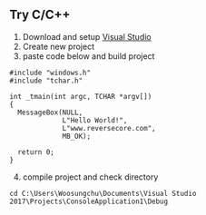 ## Try C/C++

1. Download and setup [Visual Studio](https://www.visualstudio.com/)
2. Create new project
3. paste code below and build project
  ```
  #include "windows.h"
  #include "tchar.h"

  int _tmain(int argc, TCHAR *argv[])
  {
  	MessageBox(NULL,
  			   L"Hello World!",
  			   L"www.reversecore.com",
  			   MB_OK);

  	return 0;
  }
  ```
4. compile project and check directory

  ```cd C:\Users\Woosungchu\Documents\Visual Studio 2017\Projects\ConsoleApplication1\Debug```
